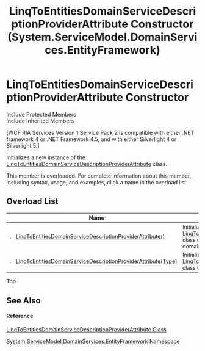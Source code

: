 ﻿---
title: LinqToEntitiesDomainServiceDescriptionProviderAttribute Constructor  (System.ServiceModel.DomainServices.EntityFramework)
TOCTitle: LinqToEntitiesDomainServiceDescriptionProviderAttribute Constructor
ms:assetid: Overload:System.ServiceModel.DomainServices.EntityFramework.LinqToEntitiesDomainServiceDescriptionProviderAttribute.#ctor
ms:mtpsurl: https://msdn.microsoft.com/en-us/library/system.servicemodel.domainservices.entityframework.linqtoentitiesdomainservicedescriptionproviderattribute.linqtoentitiesdomainservicedescriptionproviderattribute(v=VS.91)
ms:contentKeyID: 28755193
ms.date: 01/27/2012
mtps_version: v=VS.91
f1_keywords:
- System.ServiceModel.DomainServices.EntityFramework.LinqToEntitiesDomainServiceDescriptionProviderAttribute.#ctor
- System.ServiceModel.DomainServices.EntityFramework.LinqToEntitiesDomainServiceDescriptionProviderAttribute.LinqToEntitiesDomainServiceDescriptionProviderAttribute
dev_langs:
- CSharp
- JScript
- VB
- FSharp
---

# LinqToEntitiesDomainServiceDescriptionProviderAttribute Constructor

Include Protected Members  
Include Inherited Members  

\[WCF RIA Services Version 1 Service Pack 2 is compatible with either .NET framework 4 or .NET Framework 4.5, and with either Silverlight 4 or Silverlight 5.\]

Initializes a new instance of the [LinqToEntitiesDomainServiceDescriptionProviderAttribute](ff423015\(v=vs.91\).md) class.

This member is overloaded. For complete information about this member, including syntax, usage, and examples, click a name in the overload list.

## Overload List

<table>
<thead>
<tr class="header">
<th> </th>
<th>Name</th>
<th>Description</th>
</tr>
</thead>
<tbody>
<tr class="odd">
<td><img src="images\Ff423329.pubmethod(en-us,VS.91).gif" title="Public method" alt="Public method" /></td>
<td><a href="ff422959(v=vs.91).md">LinqToEntitiesDomainServiceDescriptionProviderAttribute()</a></td>
<td>Initializes a new instance of the <a href="ff423015(v=vs.91).md">LinqToEntitiesDomainServiceDescriptionProviderAttribute</a> class using the ObjectContext type inferred from the domain service the attribute is applied to.</td>
</tr>
<tr class="even">
<td><img src="images\Ff423329.pubmethod(en-us,VS.91).gif" title="Public method" alt="Public method" /></td>
<td><a href="ff423139(v=vs.91).md">LinqToEntitiesDomainServiceDescriptionProviderAttribute(Type)</a></td>
<td>Initializes a new instance of the <a href="ff423015(v=vs.91).md">LinqToEntitiesDomainServiceDescriptionProviderAttribute</a> class with the specified ObjectContext type.</td>
</tr>
</tbody>
</table>

Top

## See Also

#### Reference

[LinqToEntitiesDomainServiceDescriptionProviderAttribute Class](ff423015\(v=vs.91\).md)

[System.ServiceModel.DomainServices.EntityFramework Namespace](ff422378\(v=vs.91\).md)

